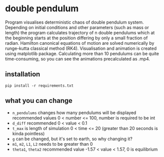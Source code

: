 # double pendulum

Program visualises deterministic chaos of double pendulum system.
Depending on initial conditions and other parameters (such as mass or length)
the program calculates trajectory of n double pendulums which at the beginning
starts at the position differing by only a small fraction of radian.
Hamilton canonical equations of motion are solved numerically by runge-kutta classical
method (RK4). Visualisation and animation is created using matplotlib package.
Calculating more than 10 pendulums can be quite time-consuming, so you can see 
the animations precalculated as .mp4.
## installation

```commandline
pip install -r requirements.txt
```

## what you can change
- `n_pendulums` changes how many pendulums will be displayed recommended values 0 < number <= 100, number is required to be int
- `d_diff` recommended 0 < value < 0.1
- `t_max` is length of simulation 0 < time <= 20 (greater than 20 seconds is kinda pointless)
- `g` can be changed, but it's set to earth, so why changing it?
- `m1`, `m2`, `L1`, `L2` needs to be greater than 0
- `theta1`, `theta2` recommended value -1.57 < value < 1.57, 0 is equilibrium